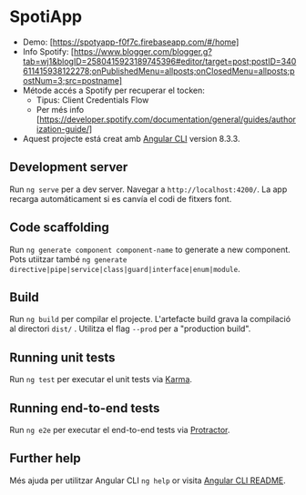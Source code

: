 # SpotiApp
- Demo: [https://spotyapp-f0f7c.firebaseapp.com/#/home]
- Info Spotify: [https://www.blogger.com/blogger.g?tab=wj1&blogID=2580415923189745396#editor/target=post;postID=340611415938122278;onPublishedMenu=allposts;onClosedMenu=allposts;postNum=3;src=postname]
- Métode accés a Spotify per recuperar el tocken: 
    - Tipus: Client Credentials Flow
    - Per més info [https://developer.spotify.com/documentation/general/guides/authorization-guide/]
- Aquest projecte está creat amb [Angular CLI](https://github.com/angular/angular-cli) version 8.3.3.

## Development server

Run `ng serve` per a dev server. Navegar a `http://localhost:4200/`. La app recarga automáticament si es canvía el codi de fitxers font.

## Code scaffolding

Run `ng generate component component-name` to generate a new component. Pots utiitzar també  `ng generate directive|pipe|service|class|guard|interface|enum|module`.

## Build

Run `ng build` per compilar el projecte. L'artefacte build grava la compilació al directori `dist/` . Utilitza el flag `--prod` per a "production build".

## Running unit tests

Run `ng test` per executar el unit tests via [Karma](https://karma-runner.github.io).

## Running end-to-end tests

Run `ng e2e` per executar el end-to-end tests via [Protractor](http://www.protractortest.org/).

## Further help

Més ajuda per utilitzar Angular CLI  `ng help` or visita [Angular CLI README](https://github.com/angular/angular-cli/blob/master/README.md).
